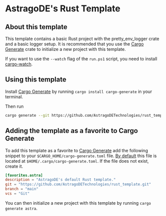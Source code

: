 # AstragoDE's Rust Template

## About this template

This template contains a basic Rust project with the pretty_env_logger crate and a basic logger setup.
It is recommended that you use the [Cargo Generate](https://github.com/cargo-generate/cargo-generate) crate to initialize a new project with this template.

If you want to use the `--watch` flag of the `run.ps1` script, you need to install [cargo-watch](https://github.com/watchexec/cargo-watch).

## Using this template

Install [Cargo Generate](https://github.com/cargo-generate/cargo-generate) by running `cargo install cargo-generate` in your terminal.

Then run

```bash
cargo generate --git https://github.com/AstragoDETechnologies/rust_template.git
```

## Adding the template as a favorite to Cargo Generate

To add this template as a favorite to [Cargo Generate](https://github.com/cargo-generate/cargo-generate) add the following snippet to your `$CARGO_HOME/cargo-generate.toml` file. [By default](https://doc.rust-lang.org/cargo/guide/cargo-home.html#cargo-home) this file is located at `$HOME/.cargo/cargo-generate.toml`.
If the file does not exist, create it.

```toml
[favorites.astra]
description = "AstragoDE's default Rust template."
git = "https://github.com/AstragoDETechnologies/rust_template.git"
branch = "main"
vcs = "Git"
```

You can then initialize a new project with this template by running `cargo generate astra`.
